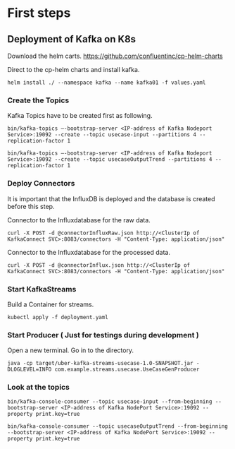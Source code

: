 # First steps

## Deployment of Kafka on K8s
Download the helm carts. https://github.com/confluentinc/cp-helm-charts

Direct to the cp-helm charts and install kafka.

`helm install ./ --namespace kafka --name kafka01 -f values.yaml`

### Create the Topics
Kafka Topics have to be created first as following.

`bin/kafka-topics –-bootstrap-server <IP-address of Kafka Nodeport Service>:19092 --create --topic usecase-input --partitions 4 --replication-factor 1`

`bin/kafka-topics –-bootstrap-server <IP-address of Kafka Nodeport Service>:19092 --create --topic usecaseOutputTrend --partitions 4 --replication-factor 1`

### Deploy Connectors
It is important that the InfluxDB is deployed and the database is created before this step.

Connector to the Influxdatabase for the raw data.

`curl -X POST -d @connectorInfluxRaw.json http://<ClusterIp of KafkaConnect SVC>:8083/connectors -H "Content-Type: application/json"`


Connector to the Influxdatabase for the processed data.

`curl -X POST -d @connectorInflux.json http://<ClusterIp of KafkaConnect SVC>:8083/connectors -H "Content-Type: application/json"`

### Start KafkaStreams
Build a Container for streams.

`kubectl apply -f deployment.yaml`


### Start Producer ( Just for testings during development )
Open a new terminal. Go in to the directory.

 `java -cp target/uber-kafka-streams-usecase-1.0-SNAPSHOT.jar -DLOGLEVEL=INFO com.example.streams.usecase.UseCaseGenProducer`

### Look at the topics

`bin/kafka-console-consumer --topic usecase-input --from-beginning --bootstrap-server <IP-address of Kafka NodePort Service>:19092 --property print.key=true`

`bin/kafka-console-consumer --topic usecaseOutputTrend --from-beginning --bootstrap-server <IP-address of Kafka NodePort Service>:19092 --property print.key=true`
